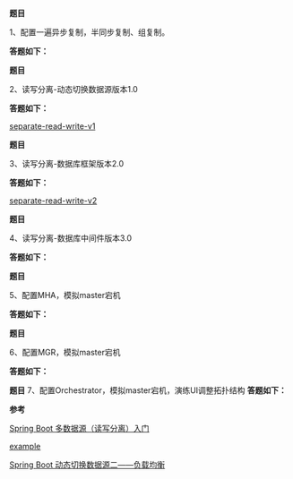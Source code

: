 **题目**

1、配置一遍异步复制，半同步复制、组复制。

**答题如下：**

**题目**

2、读写分离-动态切换数据源版本1.0

**答题如下：**

[separate-read-write-v1](https://github.com/Rookie45/JAVA-000/tree/main/Week_07/separate-read-write-v1)

**题目**

3、读写分离-数据库框架版本2.0

**答题如下：**

[separate-read-write-v2](https://github.com/Rookie45/JAVA-000/tree/main/Week_07/separate-read-write-v2)

**题目**

4、读写分离-数据库中间件版本3.0

**答题如下：**

**题目**

5、配置MHA，模拟master宕机

**答题如下：**

**题目**

6、配置MGR，模拟master宕机

**答题如下：**

**题目**
7、配置Orchestrator，模拟master宕机，演练UI调整拓扑结构
**答题如下：**

**参考**

[Spring Boot 多数据源（读写分离）入门](https://cloud.tencent.com/developer/article/1614815)

[example](https://github.com/HuangJin1024/SpringBoot-labs)

[Spring Boot 动态切换数据源二——负载均衡](https://blog.csdn.net/qq_35981283/article/details/82117779)
